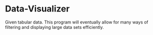 Data-Visualizer
===============

Given tabular data. This program will eventually allow for many ways of filtering and displaying large data sets efficiently.
